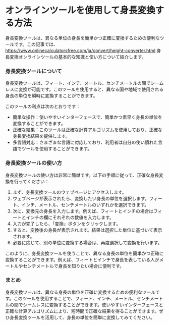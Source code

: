 オンラインツールを使用して身長変換する方法
=====================

身長変換ツールは、異なる単位の身長を簡単かつ正確に変換するための便利なツールです。この記事では、https://www.onlinecalculatorsfree.com/ja/convert/height-converter.html 身長変換オンラインツールの基本的な知識と使い方について紹介します。

### 身長変換ツールについて

身長変換ツールは、フィート、インチ、メートル、センチメートルの間でシームレスに変換が可能です。このツールを使用すると、異なる国や地域で使用される身長の単位を瞬時に変換することができます。

このツールの利点は次のとおりです：

- 簡単な操作：使いやすいインターフェースで、簡単かつ素早く身長の単位を変換することができます。
- 正確な結果：このツールは正確な計算アルゴリズムを使用しており、正確な身長変換結果を提供します。
- 多言語対応：さまざまな言語に対応しており、利用者は自分の使い慣れた言語でツールを使用することができます。

### 身長変換ツールの使い方

身長変換ツールの使い方は非常に簡単です。以下の手順に従って、正確な身長変換を行ってください：

1. まず、身長変換ツールのウェブページにアクセスします。
2. ウェブページが表示されたら、変換したい身長の単位を選択します。フィート、インチ、メートル、センチメートルのいずれかを選択できます。
3. 次に、変換元の身長を入力します。例えば、フィートとインチの場合はフィートとインチの欄にそれぞれの数値を入力します。
4. 入力が完了したら、「変換」ボタンをクリックします。
5. すると、変換後の身長が表示されます。結果は選択した単位に基づいて表示されます。
6. 必要に応じて、別の単位に変換する場合は、再度選択して変換を行います。

このように、身長変換ツールを使うことで、異なる身長の単位を簡単かつ正確に変換することができます。例えば、フィートとインチで身長を表している人がメートルやセンチメートルで身長を知りたい場合に便利です。

### まとめ

身長変換ツールは、異なる身長の単位を正確に変換するための便利なツールです。このツールを使用することで、フィート、インチ、メートル、センチメートルの間でシームレスに変換することができます。使いやすいインターフェースと正確な計算アルゴリズムにより、短時間で正確な結果を得ることができます。ぜひ身長変換ツールを活用して、身長の単位を簡単に変換してみてください。